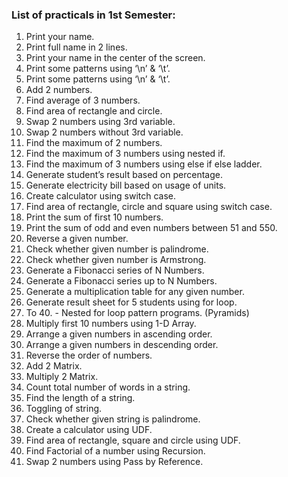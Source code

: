 ### List of practicals in 1st Semester:

1. Print your name.
2. Print full name in 2 lines.
3. Print your name in the center of the screen.
4. Print some patterns using ‘\n’ & ‘\t’.
5. Print some patterns using ‘\n’ & ‘\t’.
6. Add 2 numbers.
7. Find average of 3 numbers.
8. Find area of rectangle and circle.
9. Swap 2 numbers using 3rd variable.
10. Swap 2 numbers without 3rd variable.
11. Find the maximum of 2 numbers.
12. Find the maximum of 3 numbers using nested if.
13. Find the maximum of 3 numbers using else if else ladder.
14. Generate student’s result based on percentage.
15. Generate electricity bill based on usage of units.
16. Create calculator using switch case.
17. Find area of rectangle, circle and square using switch case.
18. Print the sum of first 10 numbers.
19. Print the sum of odd and even numbers between 51 and 550.
20. Reverse a given number.
21. Check whether given number is palindrome.
22. Check whether given number is Armstrong.
23. Generate a Fibonacci series of N Numbers.
24. Generate a Fibonacci series up to N Numbers.
25. Generate a multiplication table for any given number.
26. Generate result sheet for 5 students using for loop.
27. To 40. - Nested for loop pattern programs. (Pyramids)
41. Multiply first 10 numbers using 1-D Array.
42. Arrange a given numbers in ascending order.
43. Arrange a given numbers in descending order.
44. Reverse the order of numbers.
45. Add 2 Matrix.
46. Multiply 2 Matrix.
47. Count total number of words in a string.
48. Find the length of a string.
49. Toggling of string.
50. Check whether given string is palindrome.
51. Create a calculator using UDF.
52. Find area of rectangle, square and circle using UDF.
53. Find Factorial of a number using Recursion.
54. Swap 2 numbers using Pass by Reference.